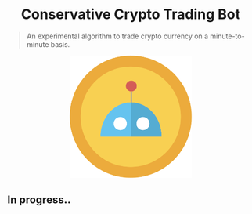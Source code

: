 <h1 align="center">Conservative Crypto Trading Bot</h1>

> An experimental algorithm to trade crypto currency on a minute-to-minute basis.

<div align="center">
<img src="assets/images/crypto.png" width="250" />
</div>

## In progress..